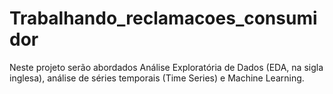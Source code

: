 # Trabalhando_reclamacoes_consumidor
Neste projeto serão abordados Análise Exploratória de Dados (EDA, na sigla inglesa), análise de séries temporais (Time Series) e Machine Learning.
